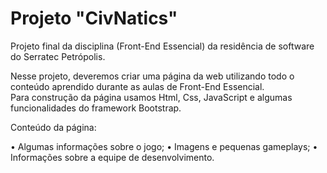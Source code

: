 # Projeto "CivNatics"

Projeto final da disciplina (Front-End Essencial) da residência de software do Serratec Petrópolis.

Nesse projeto, deveremos criar uma página da web utilizando todo o conteúdo aprendido durante as aulas de Front-End Essencial.                  
Para construção da página usamos Html, Css, JavaScript e algumas funcionalidades do framework Bootstrap.

Conteúdo da página:

• Algumas informações sobre o jogo;
• Imagens e pequenas gameplays;
• Informações sobre a equipe de desenvolvimento.
